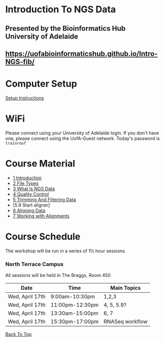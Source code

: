 # Introduction To NGS Data

## Presented by the Bioinformatics Hub <br> University of Adelaide
## https://uofabioinformaticshub.github.io/Intro-NGS-fib/

# Computer Setup

[Setup Instructions](install/setup)

# WiFi

Please connect using your University of Adelaide login.
If you don't have one, please connect using the UofA-Guest network.
Today's password is `trainroof`

# Course Material

- [1 Introduction](notes/1-introduction)
- [2 File Types](notes/2-file_types)
- [3 What Is NGS Data](notes/3-raw_data)
- [4 Quality Control](notes/4-quality_control)
- [5 Trimming And Filtering Data](notes/5-filtering_sequence)
- [5.9 Start aligner]
- [6 Aligning Data](notes/6-alignment)
- [7 Working with Alignments](notes/7-working_with_alignments)

# Course Schedule

The workshop will be run in a series of 1½ hour sessions

### North Terrace Campus

All sessions will be held in The Braggs, Room 450

| Date | Time | Main Topics |
| ---------- |---------- | ---------- |
| Wed, April 17th |  9:00am-10:30pm  | 1,2,3 |
| Wed, April 17th | 11:00pm-12:30pm  | 4, 5, 5.9? |
| Wed, April 17th | 13:30am-15:00pm  | 6, 7 |
| Wed, April 17th | 15:30pm-17:00pm  | RNASeq workflow |

[Back To Top](#introduction-to-ngs-data)
